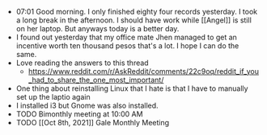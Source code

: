 - 07:01 Good morning. I only finished eighty four records yesterday. I took a long break in the afternoon. I should have work while [[Angel]] is still on her laptop. But anyways today is a better day.
- I found out yesterday that my office mate Jhen managed to get an incentive worth ten thousand pesos that's a lot. I hope I can do the same.
- Love reading the answers to this thread
	- https://www.reddit.com/r/AskReddit/comments/22c9oq/reddit_if_you_had_to_share_the_one_most_important/
- One thing about reinstalling Linux that I hate is that I have to manually set up the laptio again
- I installed i3 but Gnome was also installed.
- TODO Bimonthly meeting at 10:00 AM
- TODO [[Oct 8th, 2021]] Gale Monthly Meeting